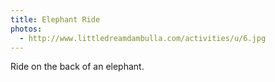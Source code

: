 ```yaml
---
title: Elephant Ride
photos:
  - http://www.littledreamdambulla.com/activities/u/6.jpg
---
```


Ride on the back of an elephant.
